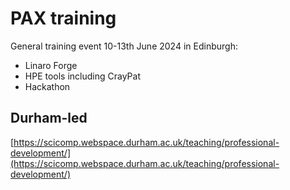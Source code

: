 # PAX training

General training event 10-13th June 2024 in Edinburgh:

 - Linaro Forge
 - HPE tools including CrayPat
 - Hackathon

## Durham-led

[https://scicomp.webspace.durham.ac.uk/teaching/professional-development/](https://scicomp.webspace.durham.ac.uk/teaching/professional-development/)
